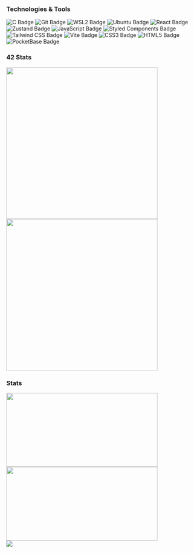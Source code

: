 ### Technologies & Tools
![C Badge](https://img.shields.io/badge/C-A8B9CC?style=flat-square&logo=c&logoColor=white)
![Git Badge](https://img.shields.io/badge/Git-F05032?style=flat-square&logo=git&logoColor=white)
![WSL2 Badge](https://img.shields.io/badge/WSL2-4D4D4D?style=flat-square&logo=windows&logoColor=white)
![Ubuntu Badge](https://img.shields.io/badge/Ubuntu-E95420?style=flat-square&logo=ubuntu&logoColor=white)
![React Badge](https://img.shields.io/badge/React-61DAFB?style=flat-square&logo=React&logoColor=white)
![Zustand Badge](https://img.shields.io/badge/🐻Zustand-000?style=flat-square&logoColor=white)
![JavaScript Badge](https://img.shields.io/badge/JavaScript-F7DF1E?style=flat-square&logo=JavaScript&logoColor=black)
![Styled Components Badge](https://img.shields.io/badge/StyledComponents-DB7093?style=flat-square&logo=styled-components&logoColor=white)
![Tailwind CSS Badge](https://img.shields.io/badge/TailwindCSS-06B6D4?style=flat-square&logo=TailwindCSS&logoColor=white)
![Vite Badge](https://img.shields.io/badge/Vite-646CFF?style=flat-square&logo=vite&logoColor=white)
![CSS3 Badge](https://img.shields.io/badge/CSS3-1572B6?style=flat-square&logo=css3&logoColor=white)
![HTML5 Badge](https://img.shields.io/badge/HTML5-E34F26?style=flat-square&logo=html5&logoColor=white)
![PocketBase Badge](https://img.shields.io/badge/PocketBase-B8DBE4?style=flat-square&logo=PocketBase&logoColor=white)



### 42 Stats
<p align="left" style="margin: 0; padding: 0;">
  <img src="https://badge42.coday.fr/api/v2/clsx4chzw823401p4dwbfo4wt/stats?cursusId=9&coalitionId=piscine" width="400px">
  <br>
  <img src="https://badge42.coday.fr/api/v2/clsx4chzw823401p4dwbfo4wt/stats?cursusId=21&coalitionId=457" width="400px">
</p>

### Stats
<p align="left" style="margin: 0; padding: 0;">
  <img src="https://github-readme-stats.vercel.app/api?username=bigCoDult&show_icons=true&count_private=true&theme=dark&line_height=35" height="195px" width="400px" style="margin: 0; padding: 0;" />
  <br>
  <img src="https://github-readme-stats.vercel.app/api/top-langs/?username=bigCoDult&show_icons=true&layout=compact&theme=dark" height="195px" width="400px" style="margin: 0; padding: 0;" />
</p>

<p align="left" style="margin: 0; padding: 0;">
  <img src="https://hits.seeyoufarm.com/api/count/incr/badge.svg?url=https%3A%2F%2Fgithub.com%2FbigCoDult%2Fhit-counter&count_bg=%2379C83D&title_bg=%23555555&icon=&icon_color=%23E7E7E7&title=hits&edge_flat=false" />
</p>
